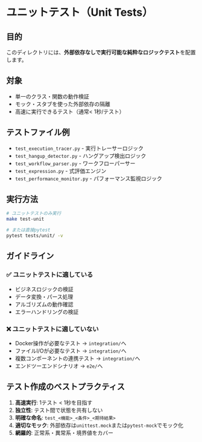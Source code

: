 # ユニットテスト（Unit Tests）

## 目的

このディレクトリには、**外部依存なしで実行可能な純粋なロジックテスト**を配置します。

## 対象

- 単一のクラス・関数の動作検証
- モック・スタブを使った外部依存の隔離
- 高速に実行できるテスト（通常< 1秒/テスト）

## テストファイル例

- `test_execution_tracer.py` - 実行トレーサーロジック
- `test_hangup_detector.py` - ハングアップ検出ロジック
- `test_workflow_parser.py` - ワークフローパーサー
- `test_expression.py` - 式評価エンジン
- `test_performance_monitor.py` - パフォーマンス監視ロジック

## 実行方法

```bash
# ユニットテストのみ実行
make test-unit

# または直接pytest
pytest tests/unit/ -v
```

## ガイドライン

### ✅ ユニットテストに適している

- ビジネスロジックの検証
- データ変換・パース処理
- アルゴリズムの動作確認
- エラーハンドリングの検証

### ❌ ユニットテストに適していない

- Docker操作が必要なテスト → `integration/`へ
- ファイルI/Oが必要なテスト → `integration/`へ
- 複数コンポーネントの連携テスト → `integration/`へ
- エンドツーエンドシナリオ → `e2e/`へ

## テスト作成のベストプラクティス

1. **高速実行**: 1テスト < 1秒を目指す
2. **独立性**: テスト間で状態を共有しない
3. **明確な命名**: `test_<機能>_<条件>_<期待結果>`
4. **適切なモック**: 外部依存は`unittest.mock`または`pytest-mock`でモック化
5. **網羅的**: 正常系・異常系・境界値をカバー
